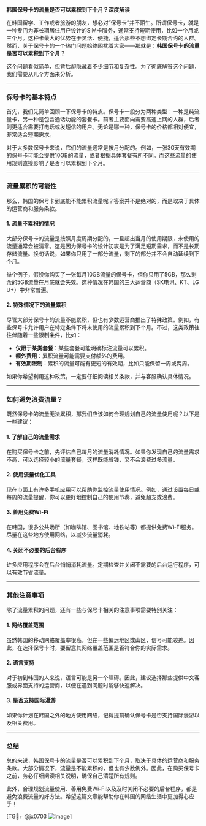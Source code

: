 **韩国保号卡的流量是否可以累积到下个月？深度解读**

在韩国留学、工作或者旅游的朋友，想必对“保号卡”并不陌生。所谓保号卡，就是一种专门为非长期居住用户设计的SIM卡服务，通常支持短期使用，比如一个月或三个月。这种卡最大的优势在于灵活、便捷，适合那些不想绑定长期合约的人群。然而，关于保号卡的一个热门问题始终困扰着大家——那就是：**韩国保号卡的流量是否可以累积到下个月？**

这个问题看似简单，但背后却隐藏着不少细节和复杂性。为了彻底解答这个问题，我们需要从几个方面来分析。

---

### **保号卡的基本特点**

首先，我们先简单回顾一下保号卡的特点。保号卡一般分为两种类型：一种是纯流量卡，另一种是包含通话功能的套餐卡。前者主要面向需要高速上网的人群，后者则更适合需要打电话或发短信的用户。无论是哪一种，保号卡的价格都相对便宜，非常适合短期需求。

对于大多数保号卡来说，它们的流量通常是按月分配的。例如，一张30天有效期的保号卡可能会提供10GB的流量，或者根据具体套餐有所不同。而这些流量的使用规则直接影响了是否可以累积到下个月。

---

### **流量累积的可能性**

那么，韩国的保号卡到底能不能累积流量呢？答案并不是绝对的，而是取决于具体的运营商和服务条款。

#### **1. 流量不累积的情况**
大部分保号卡的流量是按照月度周期分配的，一旦超出当月的使用期限，未使用的流量通常会被清零。这是因为保号卡的设计初衷是为了满足短期需求，而不是长期存储流量。换句话说，如果你只用了一部分流量，剩下的部分并不会自动延续到下个月。

举个例子，假设你购买了一张每月10GB流量的保号卡，但你只用了5GB，那么剩余的5GB流量在月底就会失效。这种情况在韩国的三大运营商（SK电讯、KT、LG U+）中非常普遍。

#### **2. 特殊情况下的流量累积**
尽管大部分保号卡的流量不能累积，但也有少数运营商推出了特殊政策。例如，有些保号卡允许用户在特定条件下将未使用的流量累积到下个月。不过，这类政策往往伴随着一些限制条件，比如：

- **仅限于某类套餐**：某些套餐可能明确标注流量可以累积。
- **额外费用**：累积流量可能需要支付额外的费用。
- **有效期限制**：累积的流量可能有更短的有效期，比如只能保留一周或两周。

如果你希望利用这种政策，一定要仔细阅读相关条款，并与客服确认具体情况。

---

### **如何避免浪费流量？**

既然保号卡的流量无法累积，那我们应该如何合理规划自己的流量使用呢？以下是一些建议：

#### **1. 了解自己的流量需求**
在购买保号卡之前，先评估自己每月的流量消耗情况。如果你发现自己的流量需求不高，可以选择较小的流量套餐，这样既能省钱，又不会浪费过多流量。

#### **2. 使用流量优化工具**
现在市面上有许多手机应用可以帮助你监控流量使用情况。例如，通过设置每日或每周的流量提醒，你可以更好地控制自己的使用节奏，避免超支或浪费。

#### **3. 善用免费Wi-Fi**
在韩国，很多公共场所（如咖啡馆、图书馆、地铁站等）都提供免费Wi-Fi服务。尽量在这些地方使用网络，以减少流量消耗。

#### **4. 关闭不必要的后台程序**
许多应用程序会在后台悄悄消耗流量。定期检查并关闭不需要的后台运行程序，可以有效节省流量。

---

### **其他注意事项**

除了流量累积的问题，还有一些与保号卡相关的注意事项需要特别关注：

#### **1. 网络覆盖范围**
虽然韩国的移动网络覆盖率很高，但在一些偏远地区或山区，信号可能较差。因此，在选择保号卡时，要留意其网络覆盖范围是否符合你的实际需求。

#### **2. 语言支持**
对于初到韩国的人来说，语言可能是另一个障碍。因此，建议选择那些提供中文客服或界面支持的运营商，以便在遇到问题时能够快速解决。

#### **3. 是否支持国际漫游**
如果你计划在韩国之外的地方使用网络，记得提前确认保号卡是否支持国际漫游以及相关费用。

---

### **总结**

总的来说，韩国保号卡的流量是否可以累积到下个月，取决于具体的运营商和服务条款。大部分情况下，流量是不能累积的，但也有少数例外。因此，在购买保号卡之前，务必仔细阅读相关说明，确保自己清楚所有规则。

此外，合理规划流量使用、善用免费Wi-Fi以及及时关闭不必要的后台程序，都是避免浪费流量的好方法。希望这篇文章能帮助你在韩国的网络生活中更加得心应手！

[TG💪+ @jx0703 ![Image](https://github.com/user-attachments/assets/dbca1d08-cadb-493c-b0ec-ad6f7a83f270)]
